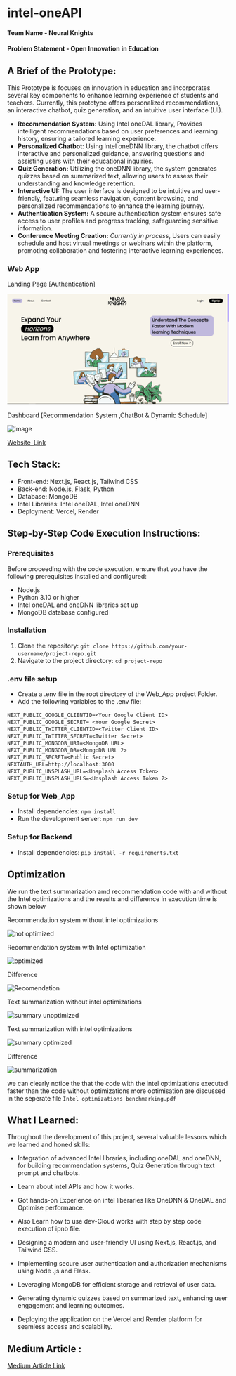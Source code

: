 # intel-oneAPI

#### Team Name - Neural Knights

#### Problem Statement - Open Innovation in Education

## **A Brief of the Prototype:**

This Prototype is focuses on innovation in education and incorporates several key components to enhance learning experience of students and teachers. Currently, this prototype offers personalized recommendations, an interactive chatbot, quiz generation, and an intuitive user interface (UI).

- **Recommendation System:** Using Intel oneDAL library, Provides intelligent recommendations based on user preferences and learning history, ensuring a tailored learning experience.
- **Personalized Chatbot**: Using Intel oneDNN library, the chatbot offers interactive and personalized guidance, answering questions and assisting users with their educational inquiries.
- **Quiz Generation:** Utilizing the oneDNN library, the system generates quizzes based on summarized text, allowing users to assess their understanding and knowledge retention.
- **Interactive UI:** The user interface is designed to be intuitive and user-friendly, featuring seamless navigation, content browsing, and personalized recommendations to enhance the learning journey.
- **Authentication System:** A secure authentication system ensures safe access to user profiles and progress tracking, safeguarding sensitive information.
- **Conference Meeting Creation:** _Currently in process_, Users can easily schedule and host virtual meetings or webinars within the platform, promoting collaboration and fostering interactive learning experiences.

### Web App

Landing Page [Authentication]

![Landing_Page](./landing.png)

Dashboard [Recommendation System ,ChatBot & Dynamic Schedule]

![image](https://github.com/Neural-Knights/Master_oneAPI/assets/97380192/366bb4a5-fbc3-40fb-aedf-f3489c501f9d)

[Website_Link](
https://nknights.vercel.app)

## **Tech Stack:**

- Front-end: Next.js, React.js, Tailwind CSS
- Back-end: Node.js, Flask, Python
- Database: MongoDB
- Intel Libraries: Intel oneDAL, Intel oneDNN
- Deployment: Vercel, Render

## **Step-by-Step Code Execution Instructions:**

### Prerequisites

Before proceeding with the code execution, ensure that you have the following prerequisites installed and configured:

- Node.js
- Python 3.10 or higher
- Intel oneDAL and oneDNN libraries set up
- MongoDB database configured

### Installation

1. Clone the repository: `git clone https://github.com/your-username/project-repo.git`
2. Navigate to the project directory: `cd project-repo`

### .env file setup

- Create a .env file in the root directory of the Web_App project Folder.
- Add the following variables to the .env file:

```[.env]
NEXT_PUBLIC_GOOGLE_CLIENTID=<Your Google Client ID>
NEXT_PUBLIC_GOOGLE_SECRET= <Your Google Secret>
NEXT_PUBLIC_TWITTER_CLIENTID=<Twitter Client ID>
NEXT_PUBLIC_TWITTER_SECRET=<Twitter Secret>
NEXT_PUBLIC_MONGODB_URI=<MongoDB URL>
NEXT_PUBLIC_MONGODB_DB=<MongoDB URL 2>
NEXT_PUBLIC_SECRET=<Public Secret>
NEXTAUTH_URL=http://localhost:3000
NEXT_PUBLIC_UNSPLASH_URL=<Unsplash Access Token>
NEXT_PUBLIC_UNSPLASH_URLS=<Unsplash Access Token 2>
```

### Setup for Web_App

- Install dependencies: `npm install`
- Run the development server: `npm run dev`

### Setup for Backend

- Install dependencies: `pip install -r requirements.txt`

## **Optimization**
We run the text summarization amd recommendation code with and without the Intel optimizations and the results and difference in execution time is shown below

Recommendation system without intel optimizations

![not optimized](https://github.com/Neural-Knights/Master_oneAPI/assets/75200824/dea0a49e-3147-4412-8938-b2dc2761105e)

Recommendation system with Intel optimization

![optimized](https://github.com/Neural-Knights/Master_oneAPI/assets/75200824/d84ff5e9-5f34-4bc9-949a-f2a77099be7a)

Difference 

![Recomendation](https://github.com/Neural-Knights/Master_oneAPI/assets/75200824/60b004c4-80d4-445d-bdea-ccc287528400)


Text summarization without intel optimizations

![summary unoptimized](https://github.com/Neural-Knights/Master_oneAPI/assets/75200824/f908a6e4-5257-4491-9e19-d061fdb361cc)

Text summarization with intel optimizations

![summary optimized](https://github.com/Neural-Knights/Master_oneAPI/assets/75200824/0178481d-6e1c-47d1-a8b5-3c44c48ea028)

Difference 

![summarization](https://github.com/Neural-Knights/Master_oneAPI/assets/75200824/94616e71-7619-4dee-b147-c940e8b6ef88)

we can clearly notice the that the code with the intel optimizations executed faster than the code without optimizations
more optimisation are discussed in the seperate file `Intel optimizations benchmarking.pdf`
## **What I Learned:**

Throughout the development of this project, several valuable lessons which we learned and honed skills:

- Integration of advanced Intel libraries, including oneDAL and oneDNN, for building recommendation systems, Quiz Generation through text prompt and chatbots.
- Learn about intel APIs and how it works.
- Got hands-on Experience on intel liberaries like OneDNN & OneDAL and Optimise performance.
- Also Learn how to use dev-Cloud works with step by step code execution of ipnb file.
- Designing a modern and user-friendly UI using Next.js, React.js, and Tailwind CSS.
- Implementing secure user authentication and authorization mechanisms using Node
  .js and Flask.

- Leveraging MongoDB for efficient storage and retrieval of user data.
- Generating dynamic quizzes based on summarized text, enhancing user engagement and learning outcomes.
- Deploying the application on the Vercel and Render platform for seamless access and scalability.

## Medium Article :

[Medium Article Link](https://medium.com/@anujmalviya850/transforming-education-with-ai-ml-empowering-personalized-learning-experiences-fef68244b51b)

